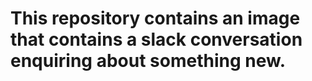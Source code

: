 # This repository contains an image that contains a slack conversation enquiring about something new.